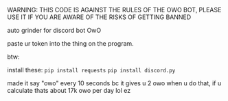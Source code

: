 WARNING: THIS CODE IS AGAINST THE RULES OF THE OWO BOT, PLEASE USE IT IF YOU ARE AWARE OF THE RISKS OF GETTING BANNED

auto grinder for discord bot OwO

paste ur token into the thing on the program.


btw:

install these:
```pip install requests```
```pip install discord.py```

made it say "owo" every 10 seconds bc it gives u 2 owo when u do that, if u calculate thats about 17k owo per day lol ez
